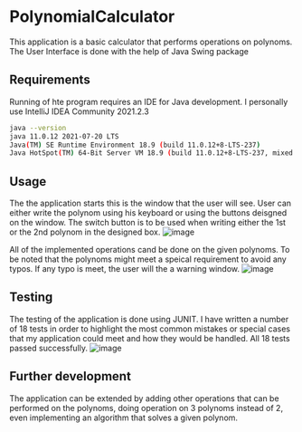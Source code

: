 # PolynomialCalculator

This application is a basic calculator that performs operations on polynoms. The User Interface is done with the help of Java Swing package

## Requirements

Running of hte program requires an IDE for Java development.
I personally use IntelliJ IDEA Community 2021.2.3

```bash
java --version
java 11.0.12 2021-07-20 LTS
Java(TM) SE Runtime Environment 18.9 (build 11.0.12+8-LTS-237)
Java HotSpot(TM) 64-Bit Server VM 18.9 (build 11.0.12+8-LTS-237, mixed mode)
```

## Usage

The the application starts this is the window that the user will see. User can either write the polynom using his keyboard or using the buttons deisgned on the window.
The switch button is to be used when writing either the 1st or the 2nd polynom in the designed box.
![image](https://user-images.githubusercontent.com/69772634/205080769-60bb3421-c90b-4b87-ae10-49b2e34b9321.png)

All of the implemented operations cand be done on the given polynoms. To be noted that the polynoms might meet a speical requirement to avoid any typos. If any typo is meet,
the user will the a warning window.
![image](https://user-images.githubusercontent.com/69772634/205081260-6324e4c6-2422-45da-96eb-8b2fe6c213a7.png)


## Testing

The testing of the application is done using JUNIT. I have written a number of 18 tests in order to highlight the most common mistakes or special cases that my application
could meet and how they would be handled. All 18 tests passed successfully.
![image](https://user-images.githubusercontent.com/69772634/205081883-06eccea1-921b-4fcb-9742-45da36717abf.png)


## Further development

The application can be extended by adding other operations that can be performed on the polynoms, doing operation on 3 polynoms instead of 2, even implementing an algorithm
that solves a given polynom.
